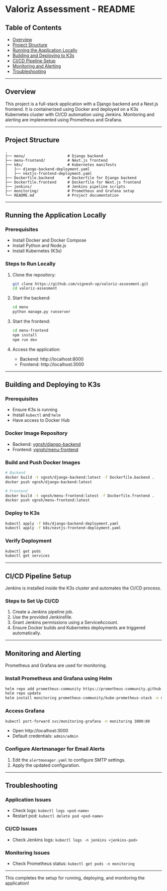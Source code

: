 # Valoriz Assessment - README

## Table of Contents
- [Overview](#overview)
- [Project Structure](#project-structure)
- [Running the Application Locally](#running-the-application-locally)
- [Building and Deploying to K3s](#building-and-deploying-to-k3s)
- [CI/CD Pipeline Setup](#cicd-pipeline-setup)
- [Monitoring and Alerting](#monitoring-and-alerting)
- [Troubleshooting](#troubleshooting)

---

## Overview
This project is a full-stack application with a Django backend and a Next.js frontend. It is containerized using Docker and deployed on a K3s Kubernetes cluster with CI/CD automation using Jenkins. Monitoring and alerting are implemented using Prometheus and Grafana.

---

## Project Structure
```
.
├── menu/                   # Django backend
├── menu-frontend/          # Next.js frontend
├── k8s/                    # Kubernetes manifests
│   ├── django-backend-deployment.yaml
│   ├── nextjs-frontend-deployment.yaml
├── Dockerfile.backend      # Dockerfile for Django backend
├── Dockerfile.frontend     # Dockerfile for Next.js frontend
├── jenkins/                # Jenkins pipeline scripts
├── monitoring/             # Prometheus and Grafana setup
└── README.md               # Project documentation
```

---

## Running the Application Locally

### Prerequisites
- Install Docker and Docker Compose
- Install Python and Node.js
- Install Kubernetes (K3s)

### Steps to Run Locally
1. Clone the repository:
   ```sh
   git clone https://github.com/vignesh-vp/valoriz-assesment.git
   cd valoriz-assesment
   ```

2. Start the backend:
   ```sh
   cd menu
   python manage.py runserver
   ```

3. Start the frontend:
   ```sh
   cd menu-frontend
   npm install
   npm run dev
   ```

4. Access the application:
   - Backend: http://localhost:8000
   - Frontend: http://localhost:3000

---

## Building and Deploying to K3s

### Prerequisites
- Ensure K3s is running
- Install `kubectl` and `helm`
- Have access to Docker Hub

### Docker Image Repository
- Backend: [vgnsh/django-backend](https://hub.docker.com/r/vgnsh/django-backend)
- Frontend: [vgnsh/menu-frontend](https://hub.docker.com/r/vgnsh/menu-frontend)

### Build and Push Docker Images
```sh
# Backend
docker build -t vgnsh/django-backend:latest -f Dockerfile.backend .
docker push vgnsh/django-backend:latest

# Frontend
docker build -t vgnsh/menu-frontend:latest -f Dockerfile.frontend .
docker push vgnsh/menu-frontend:latest
```

### Deploy to K3s
```sh
kubectl apply -f k8s/django-backend-deployment.yaml
kubectl apply -f k8s/nextjs-frontend-deployment.yaml
```

### Verify Deployment
```sh
kubectl get pods
kubectl get services
```

---

## CI/CD Pipeline Setup
Jenkins is installed inside the K3s cluster and automates the CI/CD process.

### Steps to Set Up CI/CD
1. Create a Jenkins pipeline job.
2. Use the provided Jenkinsfile.
3. Grant Jenkins permissions using a ServiceAccount.
4. Ensure Docker builds and Kubernetes deployments are triggered automatically.

---

## Monitoring and Alerting
Prometheus and Grafana are used for monitoring.

### Install Prometheus and Grafana using Helm
```sh
helm repo add prometheus-community https://prometheus-community.github.io/helm-charts
helm repo update
helm install monitoring prometheus-community/kube-prometheus-stack -n monitoring --create-namespace
```

### Access Grafana
```sh
kubectl port-forward svc/monitoring-grafana -n monitoring 3000:80
```
- Open http://localhost:3000
- Default credentials: `admin/admin`

### Configure Alertmanager for Email Alerts
1. Edit the `alertmanager.yaml` to configure SMTP settings.
2. Apply the updated configuration.

---

## Troubleshooting

### Application Issues
- Check logs: `kubectl logs <pod-name>`
- Restart pod: `kubectl delete pod <pod-name>`

### CI/CD Issues
- Check Jenkins logs: `kubectl logs -n jenkins <jenkins-pod>`

### Monitoring Issues
- Check Prometheus status: `kubectl get pods -n monitoring`

---

This completes the setup for running, deploying, and monitoring the application!


